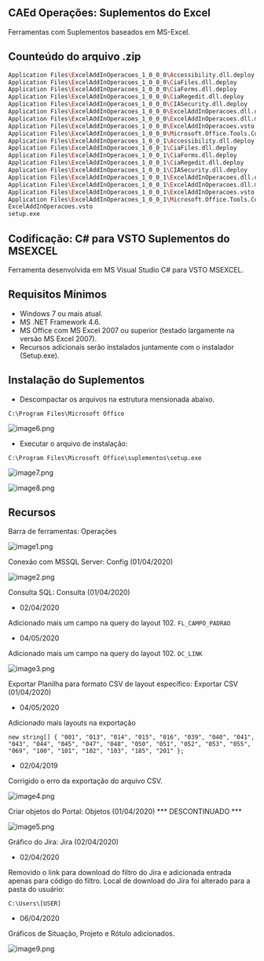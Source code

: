 ## CAEd Operações: Suplementos do Excel

Ferramentas com Suplementos baseados em MS-Excel.

## Counteúdo do arquivo .zip

```sh
Application Files\ExcelAddInOperacoes_1_0_0_0\Accessibility.dll.deploy
Application Files\ExcelAddInOperacoes_1_0_0_0\CiaFiles.dll.deploy
Application Files\ExcelAddInOperacoes_1_0_0_0\CiaForms.dll.deploy
Application Files\ExcelAddInOperacoes_1_0_0_0\CiaRegedit.dll.deploy
Application Files\ExcelAddInOperacoes_1_0_0_0\CIASecurity.dll.deploy
Application Files\ExcelAddInOperacoes_1_0_0_0\ExcelAddInOperacoes.dll.deploy
Application Files\ExcelAddInOperacoes_1_0_0_0\ExcelAddInOperacoes.dll.manifest
Application Files\ExcelAddInOperacoes_1_0_0_0\ExcelAddInOperacoes.vsto
Application Files\ExcelAddInOperacoes_1_0_0_0\Microsoft.Office.Tools.Common.v4.0.Utilities.dll.deploy
Application Files\ExcelAddInOperacoes_1_0_0_1\Accessibility.dll.deploy
Application Files\ExcelAddInOperacoes_1_0_0_1\CiaFiles.dll.deploy
Application Files\ExcelAddInOperacoes_1_0_0_1\CiaForms.dll.deploy
Application Files\ExcelAddInOperacoes_1_0_0_1\CiaRegedit.dll.deploy
Application Files\ExcelAddInOperacoes_1_0_0_1\CIASecurity.dll.deploy
Application Files\ExcelAddInOperacoes_1_0_0_1\ExcelAddInOperacoes.dll.deploy
Application Files\ExcelAddInOperacoes_1_0_0_1\ExcelAddInOperacoes.dll.manifest
Application Files\ExcelAddInOperacoes_1_0_0_1\ExcelAddInOperacoes.vsto
Application Files\ExcelAddInOperacoes_1_0_0_1\Microsoft.Office.Tools.Common.v4.0.Utilities.dll.deploy
ExcelAddInOperacoes.vsto
setup.exe
```

## Codificação: C# para VSTO Suplementos do MSEXCEL

Ferramenta desenvolvida em MS Visual Studio C# para VSTO MSEXCEL.

## Requisitos Mínimos

- Windows 7 ou mais atual.
- MS .NET Framework 4.6.
- MS Office com MS Excel 2007 ou superior (testado largamente na versão MS Excel 2007).
- Recursos adicionais serão instalados juntamente com o instalador (Setup.exe).

## Instalação do Suplementos

- Descompactar os arquivos na estrutura mensionada abaixo.

`C:\Program Files\Microsoft Office`

![image6.png](https://github.com/difusao/Binary/blob/master/CAEd/Suplementos/Operacoes/images/img6.png)

- Executar o arquivo de instalação:

`C:\Program Files\Microsoft Office\suplementos\setup.exe`

![image7.png](https://github.com/difusao/Binary/blob/master/CAEd/Suplementos/Operacoes/images/img7.png)

![image8.png](https://github.com/difusao/Binary/blob/master/CAEd/Suplementos/Operacoes/images/img8.png)

## Recursos

Barra de ferramentas: Operações

![image1.png](https://github.com/difusao/Binary/blob/master/CAEd/Suplementos/Operacoes/images/img1.png)

Conexão com MSSQL Server: Config (01/04/2020)

![image2.png](https://github.com/difusao/Binary/blob/master/CAEd/Suplementos/Operacoes/images/img2.png)

Consulta SQL: Consulta (01/04/2020)

- 02/04/2020

Adicionado mais um campo na query do layout 102.
`FL_CAMPO_PADRAO`

- 04/05/2020

Adicionado mais um campo na query do layout 102.
`DC_LINK`

![image3.png](https://github.com/difusao/Binary/blob/master/CAEd/Suplementos/Operacoes/images/img3.png)

Exportar Planilha para formato CSV de layout específico: Exportar CSV (01/04/2020)

- 04/05/2020

Adicionado mais layouts na exportação

`new string[] { "001", "013", "014", "015", "016", "039", "040", "041", "043", "044", "045", "047", "048", "050", "051", "052", "053", "055", "069", "100", "101", "102", "103", "185", "201" };`

- 02/04/2019

Corrigido o erro da exportação do arquivo CSV.

![image4.png](https://github.com/difusao/Binary/blob/master/CAEd/Suplementos/Operacoes/images/img4.png)

Criar objetos do Portal: Objetos (01/04/2020) *** DESCONTINUADO ***

![image5.png](https://github.com/difusao/Binary/blob/master/CAEd/Suplementos/Operacoes/images/img5.png)

Gráfico do Jira: Jira (02/04/2020)

- 02/04/2020

Removido o link para download do filtro do Jira e adicionada entrada apenas para código do filtro.
Local de download do Jira foi alterado para a pasta do usuário:

`C:\Users\[USER]`

- 06/04/2020

Gráficos de Situação, Projeto e Rótulo adicionados.


![image9.png](https://github.com/difusao/Binary/blob/master/CAEd/Suplementos/Operacoes/images/img9.png)

